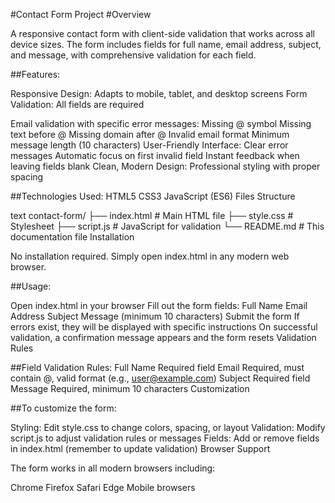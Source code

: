 #Contact Form Project
#Overview

A responsive contact form with client-side validation that works across all device sizes. The form includes fields for full name, email address, subject, and message, with comprehensive validation for each field.

##Features:

Responsive Design: Adapts to mobile, tablet, and desktop screens
Form Validation:
All fields are required


Email validation with specific error messages:
Missing @ symbol
Missing text before @
Missing domain after @
Invalid email format
Minimum message length (10 characters)
User-Friendly Interface:
Clear error messages
Automatic focus on first invalid field
Instant feedback when leaving fields blank
Clean, Modern Design: Professional styling with proper spacing

##Technologies Used:
HTML5
CSS3
JavaScript (ES6)
Files Structure

text
contact-form/
├── index.html        # Main HTML file
├── style.css         # Stylesheet
├── script.js         # JavaScript for validation
└── README.md         # This documentation file
Installation

No installation required. Simply open index.html in any modern web browser.

##Usage:

Open index.html in your browser
Fill out the form fields:
Full Name
Email Address
Subject
Message (minimum 10 characters)
Submit the form
If errors exist, they will be displayed with specific instructions
On successful validation, a confirmation message appears and the form resets
Validation Rules

##Field	Validation Rules:
Full Name	Required field
Email	Required, must contain @, valid format (e.g., user@example.com)
Subject	Required field
Message	Required, minimum 10 characters
Customization

##To customize the form:

Styling: Edit style.css to change colors, spacing, or layout
Validation: Modify script.js to adjust validation rules or messages
Fields: Add or remove fields in index.html (remember to update validation)
Browser Support

The form works in all modern browsers including:

Chrome
Firefox
Safari
Edge
Mobile browsers
